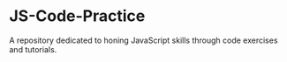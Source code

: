# JS-Code-Practice
A repository dedicated to honing JavaScript skills through code exercises and tutorials.
